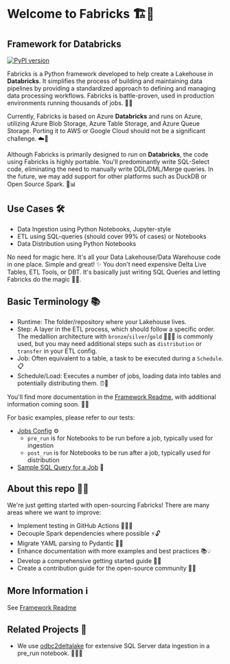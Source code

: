 # Welcome to Fabricks 🏗️🧱
## Framework for Databricks 

[![PyPI version](https://badge.fury.io/py/fabricks.svg)](https://pypi.org/project/fabricks/)

Fabricks is a Python framework developed to help create a Lakehouse in **Databricks**. It simplifies the process of building and maintaining data pipelines by providing a standardized approach to defining and managing data processing workflows. Fabricks is battle-proven, used in production environments running thousands of jobs. 💪🚀

Currently, Fabricks is based on Azure **Databricks** and runs on Azure, utilizing Azure Blob Storage, Azure Table Storage, and Azure Queue Storage. Porting it to AWS or Google Cloud should not be a significant challenge. ☁️🔄

Although Fabricks is primarily designed to run on **Databricks**, the code using Fabricks is highly portable. You'll predominantly write SQL-Select code, eliminating the need to manually write DDL/DML/Merge queries. In the future, we may add support for other platforms such as DuckDB or Open Source Spark. 🐍📊

## Use Cases 🛠️
- Data Ingestion using Python Notebooks, Jupyter-style
- ETL using SQL-queries (should cover 99% of cases) or Notebooks
- Data Distribution using Python Notebooks

No need for magic here. It's all your Data Lakehouse/Data Warehouse code in one place. Simple and great! ✨ You don't need expensive Delta Live Tables, ETL Tools, or DBT. It's basically just writing SQL Queries and letting Fabricks do the magic 🧙‍♂️. 

## Basic Terminology 📚
- Runtime: The folder/repository where your Lakehouse lives.
- Step: A layer in the ETL process, which should follow a specific order. The medallion architecture with `bronze`/`silver`/`gold` 🥉🥈🥇 is commonly used, but you may need additional steps such as `distribution` or `transfer` in your ETL config. 
- Job: Often equivalent to a table, a task to be executed during a `Schedule`. 📋 
- Schedule/Load: Executes a number of jobs, loading data into tables and potentially distributing them. ⏰🔄 

You'll find more documentation in the [Framework Readme](framework/README.md), with additional information coming soon. 📖👀

For basic examples, please refer to our tests:
- [Jobs Config](framework/tests/integration/runtime/gold/gold/invoke/config.invoke.yml) ⚙️
  - `pre_run` is for Notebooks to be run before a job, typically used for ingestion
  - `post_run` is for Notebooks to be run after a job, typically used for distribution
- [Sample SQL Query for a Job](framework/tests/integration/runtime/gold/gold/fact/dependency.sql) 📝

## About this repo 🕵️‍♂️
We're just getting started with open-sourcing Fabricks! There are many areas where we want to improve:
- Implement testing in GitHub Actions 🧪👨‍💻
- Decouple Spark dependencies where possible ⚡🔓
- Migrate YAML parsing to Pydantic 📄🔄
- Enhance documentation with more examples and best practices 📚💡
- Develop a comprehensive getting started guide 🚀📘
- Create a contribution guide for the open-source community 🤝🌐

## More Information ℹ️
See [Framework Readme](framework/README.md)

## Related Projects 🔗
- We use [odbc2deltalake](https://github.com/bmsuisse/odbc2deltalake) for extensive SQL Server data ingestion in a pre_run notebook. 🔌🏊‍♂️
